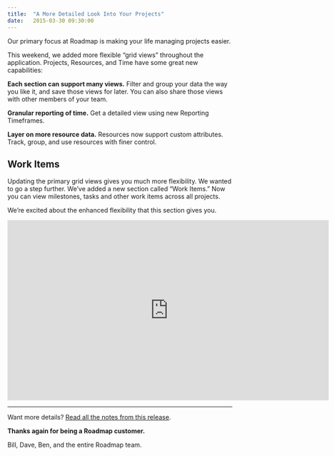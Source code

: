 ```yaml
---
title:  "A More Detailed Look Into Your Projects"
date:   2015-03-30 09:30:00
---
```


Our primary focus at Roadmap is making your life managing projects easier.

This weekend, we added more flexible “grid views” throughout the application. Projects, Resources, and Time have some great new capabilities:

**Each section can support many views.** Filter and group your data the way you like it, and save those views for later. You can also share those views with other members of your team.

**Granular reporting of time.** Get a detailed view using new Reporting Timeframes.

**Layer on more resource data.** Resources now support custom attributes. Track, group, and use resources with finer control.

## Work Items

Updating the primary grid views gives you much more flexibility. We wanted to go a step further. We’ve added a new section called “Work Items.” Now you can view milestones, tasks and other work items across all projects.

We’re excited about the enhanced flexibility that this section gives you.

<iframe src="https://player.vimeo.com/video/123370664?title=0&amp;byline=0&amp;portrait=0" width="720" height="404" frameborder="0" webkitallowfullscreen mozallowfullscreen allowfullscreen></iframe>

- - -

Want more details? [Read all the notes from this release](https://ppmroadmap.uservoice.com/knowledgebase/articles/529159-release-notes-march-28-2015).

**Thanks again for being a Roadmap customer.**

Bill, Dave, Ben, and the entire Roadmap team.
